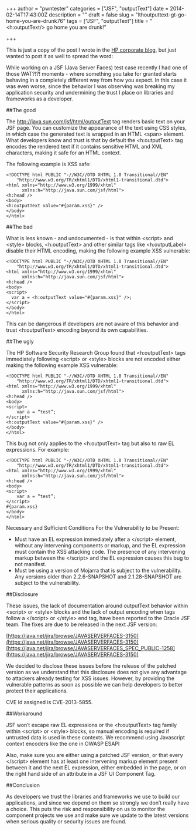 +++
author = "pwntester"
categories = ["JSF", "outputText"]
date = 2014-02-14T17:43:00Z
description = ""
draft = false
slug = "lthoutputtext-gt-go-home-you-are-drunk76"
tags = ["JSF", "outputText"]
title = "&lt;h:outputText/&gt; go home you are drunk!"

+++

This is just a copy of the post I wrote in the [HP corporate blog](http://h30499.www3.hp.com/t5/HP-Security-Research-Blog/JSF-outputText-tag-the-good-the-bad-and-the-ugly/ba-p/6368011), but just wanted to post it as well to spread the word:

While working on a JSF (Java Server Faces) test case recently I had one of those WAT?!?! moments - where something you take for granted starts behaving in a completely different way from how you expect. In this case it was even worse, since the behavior I was observing was breaking my application security and undermining the trust I place on libraries and frameworks as a developer.

##The good

The http://java.sun.com/jsf/html/outputText tag renders basic text on your JSF page. You can customize the appearance of the text using CSS styles, in which case the generated text is wrapped in an HTML &lt;span&gt; element. What developers know and trust is that by default the &lt;h:outputText&gt; tag encodes the rendered text if it contains sensitive HTML and XML characters, making it safe for an HTML context.

The following example is XSS safe:

```lang-bash line-numbers 
<!DOCTYPE html PUBLIC "-//W3C//DTD XHTML 1.0 Transitional//EN"
    "http://www.w3.org/TR/xhtml1/DTD/xhtml1-transitional.dtd">
<html xmlns="http://www.w3.org/1999/xhtml"
      xmlns:h="http://java.sun.com/jsf/html">
<h:head />
<body>
<h:outputText value="#{param.xss}" />
</body>
</html>
```

##The bad

What is less known - and undocumented - is that within &lt;script&gt; and &lt;style&gt; blocks, &lt;h:outputText&gt; and other similar tags like &lt;h:outputLabel&gt; disable their HTML encoding, making the following example XSS vulnerable:

```lang-bash line-numbers 
<!DOCTYPE html PUBLIC "-//W3C//DTD XHTML 1.0 Transitional//EN"
    "http://www.w3.org/TR/xhtml1/DTD/xhtml1-transitional.dtd">
<html xmlns="http://www.w3.org/1999/xhtml"
      xmlns:h="http://java.sun.com/jsf/html">
<h:head />
<body>
<script>
  var a = <h:outputText value="#{param.xss}" />;
</script>
</body>
</html>
```

This can be dangerous if developers are not aware of this behavior and trust &lt;h:outputText&gt; encoding beyond its own capabilities.

##The ugly

The HP Software Security Research Group found that &lt;h:outputText&gt; tags immediately following &lt;script&gt; or &lt;style&gt; blocks are not encoded either making the following example XSS vulnerable:

```lang-bash line-numbers 
<!DOCTYPE html PUBLIC "-//W3C//DTD XHTML 1.0 Transitional//EN"
    "http://www.w3.org/TR/xhtml1/DTD/xhtml1-transitional.dtd">
<html xmlns="http://www.w3.org/1999/xhtml"
      xmlns:h="http://java.sun.com/jsf/html">
<h:head />
<body>
<script>
    var a = “test”;
</script>
<h:outputText value="#{param.xss}" />
</body>
</html>
```

This bug not only applies to the &lt;h:outputText&gt; tag but also to raw EL expressions. For example:

```lang-bash line-numbers 
<!DOCTYPE html PUBLIC "-//W3C//DTD XHTML 1.0 Transitional//EN"
    "http://www.w3.org/TR/xhtml1/DTD/xhtml1-transitional.dtd">
<html xmlns="http://www.w3.org/1999/xhtml"
      xmlns:h="http://java.sun.com/jsf/html">
<h:head />
<body>
<script>
    var a = “test”;
</script>
#{param.xss}
</body>
</html>
```

Necessary and Sufficient Conditions For the Vulnerability to be Present:

* Must have an EL expression immediately after a &lt;/script&gt; element, without any intervening components or markup, and the EL expression must contain the XSS attacking code.  The presence of any intervening markup between the &lt;/script&gt; and the EL expression causes this bug to not manifest.
* Must be using a version of Mojarra that is subject to the vulnerability.  Any versions older than 2.2.6-SNAPSHOT and 2.1.28-SNAPSHOT are subject to the vulnerability.

##Disclosure

These issues, the lack of documentation around outputText behavior within &lt;script&gt; or &lt;style&gt; blocks and the lack of output encoding when tags follow a &lt;/script&gt; or &lt;/style&gt; end tag, have been reported to the Oracle JSF team. The fixes are due to be released in the next JSF version:

[https://java.net/jira/browse/JAVASERVERFACES-3150](https://java.net/jira/browse/JAVASERVERFACES-3150)
[https://java.net/jira/browse/JAVASERVERFACES_SPEC_PUBLIC-1258](https://java.net/jira/browse/JAVASERVERFACES-3150)

We decided to disclose these issues before the release of the patched version as we understand that this disclosure does not give any advantage to attackers already testing for XSS issues. However, by providing the vulnerable patterns as soon as possible we can help developers to better protect their applications.

CVE Id assigned is CVE-2013-5855.

##Workaround

JSF won’t escape raw EL expressions or the &lt;h:outputText&gt; tag family within &lt;script&gt; or &lt;style&gt; blocks, so manual encoding is required if untrusted data is used in these contexts. We recommend using Javascript context encoders like the one in OWASP ESAPI

Also, make sure you are either using a patched JSF version, or that every &lt;/script&gt; element has at least one intervening markup element present between it and the next EL expression, either embedded in the page, or on the right hand side of an attribute in a JSF UI Component Tag.


##Conclusion

As developers we trust the libraries and frameworks we use to build our applications, and since we depend on them so strongly we don’t really have a choice. This puts the risk and responsibility on us to monitor the component projects we use and make sure we update to the latest versions when serious quality or security issues are found.
